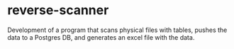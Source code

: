 # reverse-scanner
Development of a program that scans physical files with tables, pushes the data to a Postgres DB, and generates an excel file with the data.
